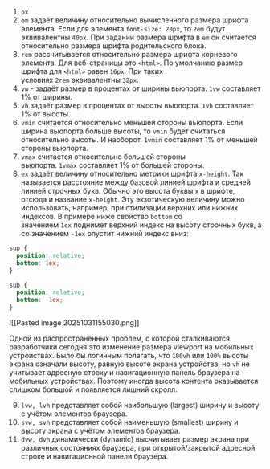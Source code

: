 1. `px` 
2. `em` задаёт величину относительно вычисленного размера шрифта элемента. Если для элемента `font-size: 20px`, то `2em` будут эквивалентны `40px`. При задании размера шрифта в `em` он считается относительно размера шрифта родительского блока.
3. `rem` рассчитывается относительно размера шрифта корневого элемента. Для веб-страницы это `<html>`. По умолчанию размер шрифта для `<html>` равен `16px`. При таких условиях `2rem` эквивалентны `32px`.
4. `vw` - задаёт размер в процентах от ширины вьюпорта. `1vw` составляет 1% от ширины.
5. `vh` задаёт размер в процентах от высоты вьюпорта. `1vh` составляет 1% от высоты.
6. `vmin` считается относительно меньшей стороны вьюпорта. Если ширина вьюпорта больше высоты, то `vmin` будет считаться относительно высоты. И наоборот. `1vmin` составляет 1% от меньшей стороны вьюпорта.
7. `vmax` считается относительно большей стороны вьюпорта. `1vmax` составляет 1% от большей стороны.
8. `ex` задаёт величину относительно метрики шрифта `x-height`. Так называется расстояние между базовой линией шрифта и средней линией строчных букв. Обычно это высота буквы `x` в шрифте, отсюда и название `x-height`. Эту экзотическую величину можно использовать, например, при стилизации верхних или нижних индексов. В примере ниже свойство `bottom` со значением `1ex` поднимет верхний индекс на высоту строчных букв, а со значением `-1ex` опустит нижний индекс вниз:
```css
sup {
  position: relative;
  bottom: 1ex;
}

sub {
  position: relative;
  bottom: -1ex;
}
```
![[Pasted image 20251031155030.png]]

Одной из распространённых проблем, с которой сталкиваются разработчики сегодня это изменение размера viewport на мобильных устройствах. Было бы логичным полагать, что `100vh` или `100%` высоты экрана означали высоту, равную высоте экрана устройства, но `vh` не учитывает адресную строку и навигационную панель браузера на мобильных устройствах. Поэтому иногда высота контента оказывается слишком большой и появляется лишний скролл.

9. `lvw, lvh` представляет собой наибольшую (largest) ширину и высоту с учётом элементов браузера.
10. `svw, svh` представляет собой наименьшую (smallest) ширину и высоту экрана с учётом элементов браузера.
11.  `dvw, dvh` динамически (dynamic) высчитывает размер экрана при различных состояниях браузера, при открытой/закрытой адресной строке и навигационной панели браузера.